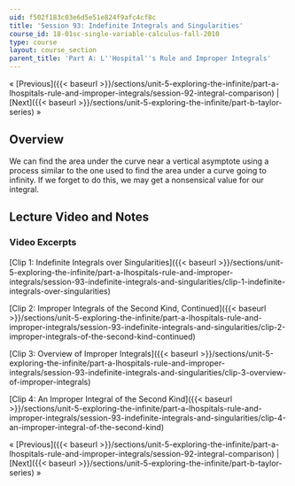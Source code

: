 ```yaml
---
uid: f502f183c03e6d5e51e824f9afc4cf8c
title: 'Session 93: Indefinite Integrals and Singularities'
course_id: 18-01sc-single-variable-calculus-fall-2010
type: course
layout: course_section
parent_title: 'Part A: L''Hospital''s Rule and Improper Integrals'
---
```


« [Previous]({{< baseurl >}}/sections/unit-5-exploring-the-infinite/part-a-lhospitals-rule-and-improper-integrals/session-92-integral-comparison) | [Next]({{< baseurl >}}/sections/unit-5-exploring-the-infinite/part-b-taylor-series) »

Overview
--------

We can find the area under the curve near a vertical asymptote using a process similar to the one used to find the area under a curve going to infinity. If we forget to do this, we may get a nonsensical value for our integral.

Lecture Video and Notes
-----------------------

### Video Excerpts

[Clip 1: Indeﬁnite Integrals over Singularities]({{< baseurl >}}/sections/unit-5-exploring-the-infinite/part-a-lhospitals-rule-and-improper-integrals/session-93-indefinite-integrals-and-singularities/clip-1-indefinite-integrals-over-singularities)

[Clip 2: Improper Integrals of the Second Kind, Continued]({{< baseurl >}}/sections/unit-5-exploring-the-infinite/part-a-lhospitals-rule-and-improper-integrals/session-93-indefinite-integrals-and-singularities/clip-2-improper-integrals-of-the-second-kind-continued)

[Clip 3: Overview of Improper Integrals]({{< baseurl >}}/sections/unit-5-exploring-the-infinite/part-a-lhospitals-rule-and-improper-integrals/session-93-indefinite-integrals-and-singularities/clip-3-overview-of-improper-integrals)

[Clip 4: An Improper Integral of the Second Kind]({{< baseurl >}}/sections/unit-5-exploring-the-infinite/part-a-lhospitals-rule-and-improper-integrals/session-93-indefinite-integrals-and-singularities/clip-4-an-improper-integral-of-the-second-kind)

« [Previous]({{< baseurl >}}/sections/unit-5-exploring-the-infinite/part-a-lhospitals-rule-and-improper-integrals/session-92-integral-comparison) | [Next]({{< baseurl >}}/sections/unit-5-exploring-the-infinite/part-b-taylor-series) »